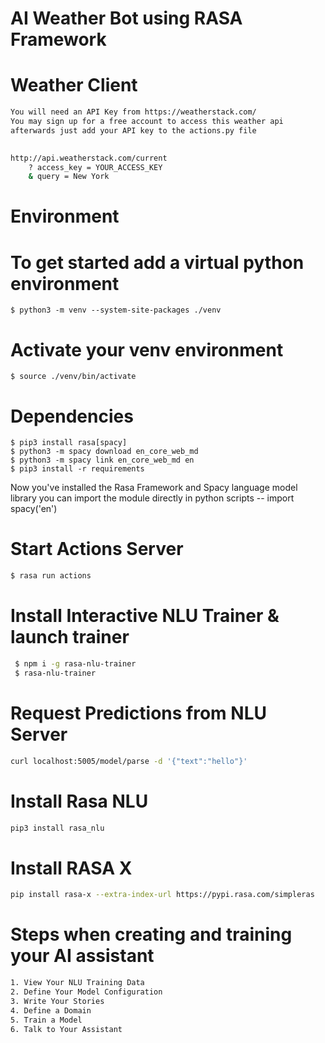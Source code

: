 # AI Weather Bot using RASA Framework 

# Weather Client 
```bash
You will need an API Key from https://weatherstack.com/
You may sign up for a free account to access this weather api 
afterwards just add your API key to the actions.py file

 
http://api.weatherstack.com/current
    ? access_key = YOUR_ACCESS_KEY
    & query = New York
```

# Environment 
# To get started add a virtual python environment
```
$ python3 -m venv --system-site-packages ./venv
```

# Activate your venv environment
```
$ source ./venv/bin/activate
```

# Dependencies
``` 
$ pip3 install rasa[spacy]
$ python3 -m spacy download en_core_web_md
$ python3 -m spacy link en_core_web_md en
$ pip3 install -r requirements
```

Now you've installed the Rasa Framework and Spacy language 
model library you can import the module directly in python scripts -- import spacy('en')

# Start Actions Server
```bash 
$ rasa run actions
```

# Install Interactive NLU Trainer & launch trainer 
```bash
 $ npm i -g rasa-nlu-trainer
 $ rasa-nlu-trainer
```

# Request Predictions from NLU Server 
```bash
curl localhost:5005/model/parse -d '{"text":"hello"}'
```

# Install Rasa NLU 
```bash
pip3 install rasa_nlu
```

# Install RASA X 
```bash
pip install rasa-x --extra-index-url https://pypi.rasa.com/simpleras
```

# Steps when creating and training your AI assistant 
```bash
1. View Your NLU Training Data
2. Define Your Model Configuration
3. Write Your Stories
4. Define a Domain
5. Train a Model
6. Talk to Your Assistant
```
